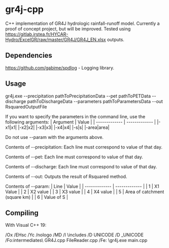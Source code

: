 # gr4j-cpp

C++ implementation of GR4J hydrologic rainfall-runoff model.
Currently a proof of concept project, but will be improved.
Tested using <https://gitlab.irstea.fr/HYCAR-Hydro/ExcelGR/raw/master/GR4J/GR4J_EN.xlsx> outputs.

## Dependencies

<https://github.com/gabime/spdlog> - Logging library.

## Usage

gr4j.exe --precipitation pathToPrecipitationData --pet pathToPETData --discharge pathToDischargeData --parameters pathToParametersData --out RsquaredOutputFile

If you want to specify the parameters in the command line, use the following arguments:
| Argument  | Value |
| ------------- | ------------- |
|-x1|x1|
|-x2|x2|
|-x3|x3|
|-x4|x4|
|-s|s|
|-area|area|

Do not use --param with the arguments above.

Contents of --precipitation: Each line must correspond to value of that day.

Contents of --pet: Each line must correspond to value of that day.

Contents of --discharge: Each line must correspond to value of that day.

Contents of --out: Outputs the result of Rsquared method.

Contents of --param:
| Line  | Value |
| ------------- | ------------- |
| 1 | X1 Value |
| 2 | X2 value |
| 3 | X3 value |
| 4 | X4 value  |
| 5 | Area of catchment (square km)  |
| 6 | Value of S  |

## Compiling

With Visual C++ 19:

/Ox /EHsc /Yc /nologo /MD /I \includes /D UNICODE /D _UNICODE /Fo:intermediates\ GR4J.cpp FileReader.cpp /Fe: \gr4j.exe main.cpp

